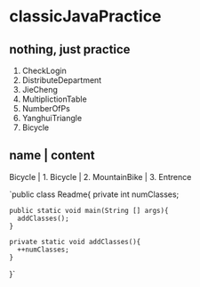 # classicJavaPractice
## nothing, just practice

1. CheckLogin
2. DistributeDepartment
3. JieCheng
4. MultiplictionTable
5. NumberOfPs
6. YanghuiTriangle
7. Bicycle

  name      | content
  ---------------------------
  Bicycle   | 1. Bicycle
            | 2. MountainBike
            | 3. Entrence

  `public class Readme{
    private int numClasses;

    public static void main(String [] args){
      addClasses();
    }

    private static void addClasses(){
      ++numClasses;
    }
  }`
